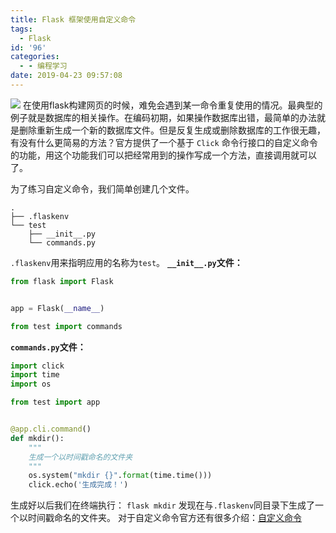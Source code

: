 ```yaml
---
title: Flask 框架使用自定义命令
tags:
  - Flask
id: '96'
categories:
  - - 编程学习
date: 2019-04-23 09:57:08
---
```


![](http://docs.jinkan.org/docs/flask/_images/logo-full.png) 在使用flask构建网页的时候，难免会遇到某一命令重复使用的情况。最典型的例子就是数据库的相关操作。在编码初期，如果操作数据库出错，最简单的办法就是删除重新生成一个新的数据库文件。但是反复生成或删除数据库的工作很无趣，有没有什么更简易的方法？官方提供了一个基于 `Click` 命令行接口的自定义命令的功能，用这个功能我们可以把经常用到的操作写成一个方法，直接调用就可以了。
<!-- more -->
为了练习自定义命令，我们简单创建几个文件。

```
.
├── .flaskenv
└── test
    ├── __init__.py
    └── commands.py
```

`.flaskenv`用来指明应用的名称为`test`。 **`__init__.py`文件：**

```python
from flask import Flask


app = Flask(__name__)

from test import commands
```

**`commands.py`文件：**

```python
import click
import time
import os

from test import app


@app.cli.command()
def mkdir():
    """
    生成一个以时间戳命名的文件夹
    """
    os.system("mkdir {}".format(time.time()))
    click.echo('生成完成！')
```

生成好以后我们在终端执行： `flask mkdir` 发现在与`.flaskenv`同目录下生成了一个以时间戳命名的文件夹。 对于自定义命令官方还有很多介绍：[自定义命令](https://dormousehole.readthedocs.io/en/latest/cli.html#id9)